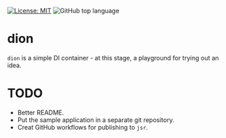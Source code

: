 [![License: MIT](https://img.shields.io/badge/License-MIT-yellow.svg)](https://opensource.org/licenses/MIT)
![GitHub top language](https://img.shields.io/github/languages/top/dc0d/dion)


# dion

`dion` is a simple DI container - at this stage, a playground for trying out an idea.

# TODO

- Better README.
- Put the sample application in a separate git repository.
- Creat GitHub workflows for publishing to `jsr`.
